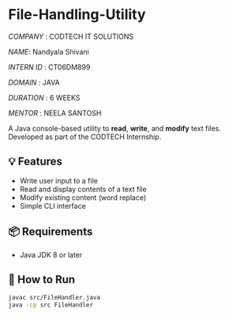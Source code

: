 # File-Handling-Utility

*COMPANY* : CODTECH IT SOLUTIONS

*NAME*: Nandyala Shivani

*INTERN ID* : CT06DM899

*DOMAIN* : JAVA

*DURATION* : 6 WEEKS

*MENTOR* : NEELA SANTOSH

A Java console-based utility to **read**, **write**, and **modify** text files. Developed as part of the CODTECH Internship.

## 💡 Features

- Write user input to a file
- Read and display contents of a text file
- Modify existing content (word replace)
- Simple CLI interface

## 📦 Requirements

- Java JDK 8 or later

## 🚀 How to Run

```bash
javac src/FileHandler.java
java -cp src FileHandler
